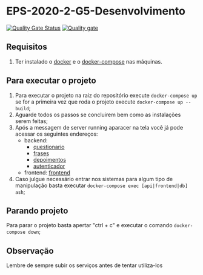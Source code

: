 # EPS-2020-2-G5-Desenvolvimento
[![Quality Gate Status](https://sonarcloud.io/api/project_badges/measure?project=fga-eps-mds_Violeta-Desenvolvimento&metric=alert_status)](https://sonarcloud.io/dashboard?id=fga-eps-mds_Violeta-Desenvolvimento)
[![Quality gate](https://sonarcloud.io/api/project_badges/quality_gate?project=fga-eps-mds_Violeta-Desenvolvimento)](https://sonarcloud.io/dashboard?id=fga-eps-mds_Violeta-Desenvolvimento)

## Requisitos
1. Ter instalado o [docker](https://docs.docker.com/get-docker/) e o [docker-compose](https://docs.docker.com/compose/install/) nas máquinas.

## Para executar o projeto
1. Para executar o projeto na raiz do repositório execute `docker-compose up`
se for a primeira vez que roda o projeto execute `docker-compose up --build`;
2. Aguarde todos os passos se concluirem bem como as instalações serem feitas;
3. Após a messagem de server running aparacer na tela você já pode acessar os seguintes endereços:
      * backend: 
          *  [questionario](http://localhost:8001/)
          *  [frases](http://localhost:8002/)
          *  [depoimentos](http://localhost:8003/)
          *  [autenticador](http://localhost:8004/)
      * frontend: [frontend](http://localhost:3000/)
4. Caso julgue necessário entrar nos sistemas para algum tipo de manipulação basta executar `docker-compose exec [api|frontend|db] ash`;

## Parando projeto
Para parar o projeto basta apertar "ctrl + c" e executar o comando `docker-compose down`;

## Observação
Lembre de sempre subir os serviços antes de tentar utiliza-los
